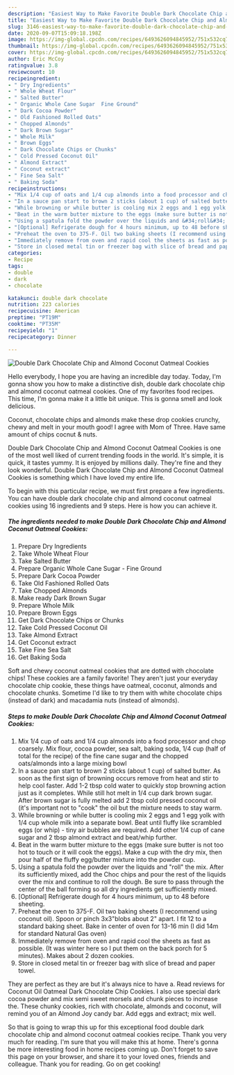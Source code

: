 ```yaml
---
description: "Easiest Way to Make Favorite Double Dark Chocolate Chip and Almond Coconut Oatmeal Cookies"
title: "Easiest Way to Make Favorite Double Dark Chocolate Chip and Almond Coconut Oatmeal Cookies"
slug: 3146-easiest-way-to-make-favorite-double-dark-chocolate-chip-and-almond-coconut-oatmeal-cookies
date: 2020-09-07T15:09:18.198Z
image: https://img-global.cpcdn.com/recipes/6493626094845952/751x532cq70/double-dark-chocolate-chip-and-almond-coconut-oatmeal-cookies-recipe-main-photo.jpg
thumbnail: https://img-global.cpcdn.com/recipes/6493626094845952/751x532cq70/double-dark-chocolate-chip-and-almond-coconut-oatmeal-cookies-recipe-main-photo.jpg
cover: https://img-global.cpcdn.com/recipes/6493626094845952/751x532cq70/double-dark-chocolate-chip-and-almond-coconut-oatmeal-cookies-recipe-main-photo.jpg
author: Eric McCoy
ratingvalue: 3.8
reviewcount: 10
recipeingredient:
- " Dry Ingredients"
- " Whole Wheat Flour"
- " Salted Butter"
- " Organic Whole Cane Sugar  Fine Ground"
- " Dark Cocoa Powder"
- " Old Fashioned Rolled Oats"
- " Chopped Almonds"
- " Dark Brown Sugar"
- " Whole Milk"
- " Brown Eggs"
- " Dark Chocolate Chips or Chunks"
- " Cold Pressed Coconut Oil"
- " Almond Extract"
- " Coconut extract"
- " Fine Sea Salt"
- " Baking Soda"
recipeinstructions:
- "Mix 1/4 cup of oats and 1/4 cup almonds into a food processor and chop coarsely. Mix flour, cocoa powder, sea salt, baking soda, 1/4 cup (half of total for the recipe) of the fine cane sugar and the chopped oats/almonds into a large mixing bowl"
- "In a sauce pan start to brown 2 sticks (about 1 cup) of salted butter. As soon as the first sign of browning occurs remove from heat and stir to help cool faster. Add 1-2 tbsp cold water to quickly stop browning action just as it completes. While still hot melt in 1/4 cup dark brown sugar. After brown sugar is fully melted add 2 tbsp cold pressed coconut oil (it&#39;s important not to &#34;cook&#34; the oil but the mixture needs to stay warm."
- "While browning or while butter is cooling mix 2 eggs and 1 egg yolk with 1/4 cup whole milk into a separate bowl. Beat until fluffy like scrambled eggs (or whip) - tiny air bubbles are required. Add other 1/4 cup of cane sugar and 2 tbsp almond extract and beat/whip further."
- "Beat in the warm butter mixture to the eggs (make sure butter is not too hot to touch or it will cook the eggs). Make a cup with the dry mix, then pour half of the fluffy egg/butter mixture into the powder cup."
- "Using a spatula fold the powder over the liquids and &#34;roll&#34; the mix. After its sufficiently mixed, add the Choc chips and pour the rest of the liquids over the mix and continue to roll the dough. Be sure to pass through the center of the ball forming so all dry ingredients get sufficiently mixed."
- "[Optional] Refrigerate dough for 4 hours minimum, up to 48 before sheeting."
- "Preheat the oven to 375-F. Oil two baking sheets (I recommend using coconut oil). Spoon or pinch 3x3&#34;blobs about 2&#34; apart. I fit 12 to a standard baking sheet. Bake in center of oven for 13-16 min (I did 14m for standard Natural Gas oven)"
- "Immediately remove from oven and rapid cool the sheets as fast as possible. (It was winter here so I put them on the back porch for 5 minutes). Makes about 2 dozen cookies."
- "Store in closed metal tin or freezer bag with slice of bread and paper towel."
categories:
- Recipe
tags:
- double
- dark
- chocolate

katakunci: double dark chocolate 
nutrition: 223 calories
recipecuisine: American
preptime: "PT19M"
cooktime: "PT35M"
recipeyield: "1"
recipecategory: Dinner

---
```



![Double Dark Chocolate Chip and Almond Coconut Oatmeal Cookies](https://img-global.cpcdn.com/recipes/6493626094845952/751x532cq70/double-dark-chocolate-chip-and-almond-coconut-oatmeal-cookies-recipe-main-photo.jpg)

Hello everybody, I hope you are having an incredible day today. Today, I'm gonna show you how to make a distinctive dish, double dark chocolate chip and almond coconut oatmeal cookies. One of my favorites food recipes. This time, I'm gonna make it a little bit unique. This is gonna smell and look delicious.

Coconut, chocolate chips and almonds make these drop cookies crunchy, chewy and melt in your mouth good! I agree with Mom of Three. Have same amount of chips cocnut &amp; nuts.

Double Dark Chocolate Chip and Almond Coconut Oatmeal Cookies is one of the most well liked of current trending foods in the world. It's simple, it is quick, it tastes yummy. It is enjoyed by millions daily. They're fine and they look wonderful. Double Dark Chocolate Chip and Almond Coconut Oatmeal Cookies is something which I have loved my entire life.


To begin with this particular recipe, we must first prepare a few ingredients. You can have double dark chocolate chip and almond coconut oatmeal cookies using 16 ingredients and 9 steps. Here is how you can achieve it.

<!--inarticleads1-->

##### The ingredients needed to make Double Dark Chocolate Chip and Almond Coconut Oatmeal Cookies:

1. Prepare  Dry Ingredients
1. Take  Whole Wheat Flour
1. Take  Salted Butter
1. Prepare  Organic Whole Cane Sugar - Fine Ground
1. Prepare  Dark Cocoa Powder
1. Take  Old Fashioned Rolled Oats
1. Take  Chopped Almonds
1. Make ready  Dark Brown Sugar
1. Prepare  Whole Milk
1. Prepare  Brown Eggs
1. Get  Dark Chocolate Chips or Chunks
1. Take  Cold Pressed Coconut Oil
1. Take  Almond Extract
1. Get  Coconut extract
1. Take  Fine Sea Salt
1. Get  Baking Soda


Soft and chewy coconut oatmeal cookies that are dotted with chocolate chips! These cookies are a family favorite! They aren&#39;t just your everyday chocolate chip cookie, these things have oatmeal, coconut, almonds and chocolate chunks. Sometime I&#39;d like to try them with white chocolate chips (instead of dark) and macadamia nuts (instead of almonds). 

<!--inarticleads2-->

##### Steps to make Double Dark Chocolate Chip and Almond Coconut Oatmeal Cookies:

1. Mix 1/4 cup of oats and 1/4 cup almonds into a food processor and chop coarsely. Mix flour, cocoa powder, sea salt, baking soda, 1/4 cup (half of total for the recipe) of the fine cane sugar and the chopped oats/almonds into a large mixing bowl
1. In a sauce pan start to brown 2 sticks (about 1 cup) of salted butter. As soon as the first sign of browning occurs remove from heat and stir to help cool faster. Add 1-2 tbsp cold water to quickly stop browning action just as it completes. While still hot melt in 1/4 cup dark brown sugar. After brown sugar is fully melted add 2 tbsp cold pressed coconut oil (it&#39;s important not to &#34;cook&#34; the oil but the mixture needs to stay warm.
1. While browning or while butter is cooling mix 2 eggs and 1 egg yolk with 1/4 cup whole milk into a separate bowl. Beat until fluffy like scrambled eggs (or whip) - tiny air bubbles are required. Add other 1/4 cup of cane sugar and 2 tbsp almond extract and beat/whip further.
1. Beat in the warm butter mixture to the eggs (make sure butter is not too hot to touch or it will cook the eggs). Make a cup with the dry mix, then pour half of the fluffy egg/butter mixture into the powder cup.
1. Using a spatula fold the powder over the liquids and &#34;roll&#34; the mix. After its sufficiently mixed, add the Choc chips and pour the rest of the liquids over the mix and continue to roll the dough. Be sure to pass through the center of the ball forming so all dry ingredients get sufficiently mixed.
1. [Optional] Refrigerate dough for 4 hours minimum, up to 48 before sheeting.
1. Preheat the oven to 375-F. Oil two baking sheets (I recommend using coconut oil). Spoon or pinch 3x3&#34;blobs about 2&#34; apart. I fit 12 to a standard baking sheet. Bake in center of oven for 13-16 min (I did 14m for standard Natural Gas oven)
1. Immediately remove from oven and rapid cool the sheets as fast as possible. (It was winter here so I put them on the back porch for 5 minutes). Makes about 2 dozen cookies.
1. Store in closed metal tin or freezer bag with slice of bread and paper towel.


They are perfect as they are but it&#39;s always nice to have a. Read reviews for Coconut Oil Oatmeal Dark Chocolate Chip Cookies. I also use special dark cocoa powder and mix semi sweet morsels and chunk pieces to increase the. These chunky cookies, rich with chocolate, almonds and coconut, will remind you of an Almond Joy candy bar. Add eggs and extract; mix well. 

So that is going to wrap this up for this exceptional food double dark chocolate chip and almond coconut oatmeal cookies recipe. Thank you very much for reading. I'm sure that you will make this at home. There's gonna be more interesting food in home recipes coming up. Don't forget to save this page on your browser, and share it to your loved ones, friends and colleague. Thank you for reading. Go on get cooking!
